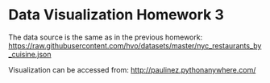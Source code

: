 # Data Visualization Homework 3

The data source is the same as in the previous homework:
https://raw.githubusercontent.com/hvo/datasets/master/nyc_restaurants_by_cuisine.json

Visualization can be accessed from: http://paulinez.pythonanywhere.com/
